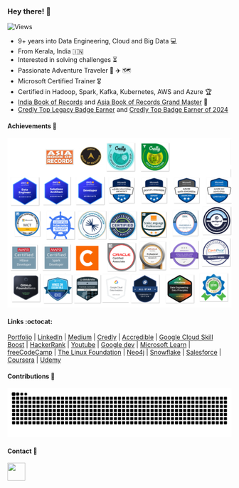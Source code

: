 ### Hey there!  :wave:
![Views](https://komarev.com/ghpvc/?username=appuv)
- 9+ years into Data Engineering, Cloud and Big Data :computer:
- From Kerala, India :india:
- Interested in solving challenges :hourglass_flowing_sand:
- Passionate Adventure Traveler :compass: :airplane: :world_map:
- Microsoft Certified Trainer :medal_military:
- Certified in Hadoop, Spark, Kafka, Kubernetes, AWS and Azure :trophy:
- [India Book of Records](https://indiabookofrecords.in/maximum-microsoft-certification-examinations-qualified-in-least-time/) and [Asia Book of Records Grand Master](https://www.asiabookofrecords.com/grand-master-appu-v/) :1st_place_medal:
- [Credly Top Legacy Badge Earner](https://www.credly.com/badges/817df708-3718-49c0-ab78-b0504da012dc) and [Credly Top Badge Earner of 2024](https://www.credly.com/badges/9d96df70-79c5-4c5e-9fdd-99ce7297446d) 



#### Achievements  :medal_sports:
![alt text](images/badges.png)


#### Links :octocat:

[Portfolio](https://masterappu.com/) | [LinkedIn](https://www.linkedin.com/in/appuv) | [Medium](https://medium.com/@masterappu) | [Credly](https://www.credly.com/users/appuv) | [Accredible](https://www.credential.net/profile/appuv329546/wallet) | [Google Cloud Skill Boost](https://www.cloudskillsboost.google/public_profiles/aa816972-ce94-4ab8-bedd-18b7f7f3ac15) | [HackerRank](https://www.hackerrank.com/masterappu) | [Youtube](https://www.youtube.com/@techtalksbyappu) | [Google dev](https://g.dev/masterappu) | [Microsoft Learn](https://learn.microsoft.com/en-us/users/masterappu/) | [freeCodeCamp](https://www.freecodecamp.org/masterappu) | [The Linux Foundation](https://openprofile.dev/profile/masterappu) |  [Neo4j](https://graphacademy.neo4j.com/u/267affd9-3ce7-4450-8b1e-610e6092e676/) | [Snowflake](https://community.snowflake.com/s/profile/005VI0000089pd1) | [Salesforce](https://www.salesforce.com/trailblazer/masterappu) | [Coursera](https://www.coursera.org/user/cc432cfa7a98f1a65243633e371d1c20) | [Udemy](https://www.udemy.com/user/appu-v/)


#### Contributions 🐍

![Snake animation](https://raw.githubusercontent.com/appuv/appuv/output/github-contribution-grid-snake.svg)

#### Contact 🤙

<a href="https://t.me/masterappu">
    <img src="https://upload.wikimedia.org/wikipedia/commons/thumb/8/82/Telegram_logo.svg/2048px-Telegram_logo.svg.png" width="40" height="40">
</a>
